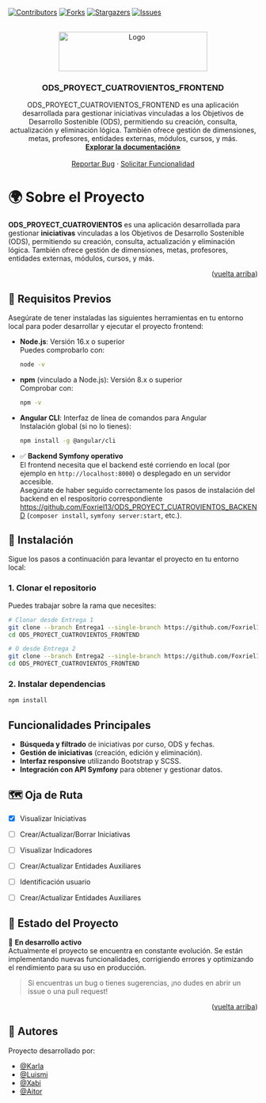 <a id="readme-top"></a>

<!-- Variables definidas al final de la página -->
[![Contributors][contributors-shield]][contributors-url]
[![Forks][forks-shield]][forks-url]
[![Stargazers][stars-shield]][stars-url]
[![Issues][issues-shield]][issues-url]

<!-- Logo del proyecto -->
<br />
<div align="center">
  <a href="https://github.com/othneildrew/Best-README-Template">
    <img src="https://www.cuatrovientos.org/wp-content/uploads/2019/07/logo-cuatrovientos-2.png" alt="Logo" width="300" height="80">
  </a>
  <h3 align="center">ODS_PROYECT_CUATROVIENTOS_FRONTEND</h3>
  <p align="center"> 
    ODS_PROYECT_CUATROVIENTOS_FRONTEND es una aplicación desarrollada para gestionar iniciativas vinculadas a los Objetivos de Desarrollo Sostenible (ODS), permitiendo su creación, consulta, actualización y eliminación lógica. También ofrece gestión de dimensiones, metas, profesores, entidades externas, módulos, cursos, y más.
    <br />
    <a href="https://github.com/Foxriel13/ODS_PROYECT_CUATROVIENTOS_FRONTEND"><strong>Explorar la documentación»</strong></a>
    <br />
    <br />
    <a href="https://github.com/Foxriel13/ODS_PROYECT_CUATROVIENTOS_FRONTEND/issues/new?labels=bug&template=bug-report---.md">Reportar Bug</a>
    &middot;
    <a href="https://github.com/Foxriel13/ODS_PROYECT_CUATROVIENTOS_FRONTEND/issues/new?labels=enhancement&template=feature-request---.md">Solicitar Funcionalidad</a>
  </p>
</div>

<!-- Explicación del Proyecto -->
# 🌍 Sobre el Proyecto
**ODS_PROYECT_CUATROVIENTOS** es una aplicación desarrollada para gestionar **iniciativas** vinculadas a los Objetivos de Desarrollo Sostenible (ODS), permitiendo su creación, consulta, actualización y eliminación lógica. También ofrece gestión de dimensiones, metas, profesores, entidades externas, módulos, cursos, y más.

<p align="right">(<a href="#readme-top">vuelta arriba</a>)</p>

<!-- Requisitos Previos -->
## 🧰 Requisitos Previos
Asegúrate de tener instaladas las siguientes herramientas en tu entorno local para poder desarrollar y ejecutar el proyecto frontend:

- **Node.js**: Versión 16.x o superior  
  Puedes comprobarlo con:  
  ```bash
  node -v
  ```

- **npm** (vinculado a Node.js): Versión 8.x o superior  
  Comprobar con:  
  ```bash
  npm -v
  ```

- **Angular CLI**: Interfaz de línea de comandos para Angular  
  Instalación global (si no lo tienes):  
  ```bash
  npm install -g @angular/cli
  ```

- ✅ **Backend Symfony operativo**  
  El frontend necesita que el backend esté corriendo en local (por ejemplo en `http://localhost:8000`) o desplegado en un servidor accesible.  
  Asegúrate de haber seguido correctamente los pasos de instalación del backend en el respositorio correspondiente https://github.com/Foxriel13/ODS_PROYECT_CUATROVIENTOS_BACKEND (`composer install`, `symfony server:start`, etc.).

<!-- Pasos para instalar -->
## 🚀 Instalación
Sigue los pasos a continuación para levantar el proyecto en tu entorno local:

### 1. Clonar el repositorio
Puedes trabajar sobre la rama que necesites:
```bash
# Clonar desde Entrega 1
git clone --branch Entrega1 --single-branch https://github.com/Foxriel13/ODS_PROYECT_CUATROVIENTOS_FRONTEND.git
cd ODS_PROYECT_CUATROVIENTOS_FRONTEND

# O desde Entrega 2
git clone --branch Entrega2 --single-branch https://github.com/Foxriel13/ODS_PROYECT_CUATROVIENTOS_FRONTEND.git
cd ODS_PROYECT_CUATROVIENTOS_FRONTEND
```
### 2. Instalar dependencias

```bash
npm install
```

<!-- Funcionalidades Principales -->
## Funcionalidades Principales
- **Búsqueda y filtrado** de iniciativas por curso, ODS y fechas.
- **Gestión de iniciativas** (creación, edición y eliminación).
- **Interfaz responsive** utilizando Bootstrap y SCSS.
- **Integración con API Symfony** para obtener y gestionar datos.

<!-- Oja de ruta -->
## 🗺️ Oja de Ruta
- [x] Visualizar Iniciativas
- [ ] Crear/Actualizar/Borrar Iniciativas
- [ ] Visualizar Indicadores
- [ ] Crear/Actualizar Entidades Auxiliares
- [ ] Identificación usuario
- [ ] Crear/Actualizar Entidades Auxiliares


<!-- Estado del proyecto-->
## 📅 Estado del Proyecto
🚧 **En desarrollo activo**  
Actualmente el proyecto se encuentra en constante evolución. Se están implementando nuevas funcionalidades, corrigiendo errores y optimizando el rendimiento para su uso en producción.
> Si encuentras un bug o tienes sugerencias, ¡no dudes en abrir un issue o una pull request!

<p align="right">(<a href="#readme-top">vuelta arriba</a>)</p>

<!-- Autores -->
## 👥 Autores
Proyecto desarrollado por:
- [@Karla](https://www.github.com/karlalasluisa)  
- [@Luismi](https://www.github.com/Foxriel13)
- [@Xabi](https://www.github.com/XabierAPC)
- [@Aitor](https://www.github.com/AitorLopez057)

<!-- Markdown Links -->
[contributors-shield]: https://img.shields.io/github/contributors/Foxriel13/ODS_PROYECT_CUATROVIENTOS_FRONTEND.svg?style=for-the-badge
[contributors-url]: https://github.com/Foxriel13/ODS_PROYECT_CUATROVIENTOS_FRONTEND/graphs/contributors

[forks-shield]: https://img.shields.io/github/forks/Foxriel13/ODS_PROYECT_CUATROVIENTOS_FRONTEND.svg?style=for-the-badge
[forks-url]: https://github.com/Foxriel13/ODS_PROYECT_CUATROVIENTOS_FRONTEND/network/members

[stars-shield]: https://img.shields.io/github/stars/Foxriel13/ODS_PROYECT_CUATROVIENTOS_BACKEND.svg?style=for-the-badge
[stars-url]: https://github.com/Foxriel13/ODS_PROYECT_CUATROVIENTOS_BACKEND/stargazers

[issues-shield]: https://img.shields.io/github/issues/Foxriel13/ODS_PROYECT_CUATROVIENTOS_FRONTEND.svg?style=for-the-badge
[issues-url]: https://github.com/Foxriel13/ODS_PROYECT_CUATROVIENTOS_FRONTEND/issues
